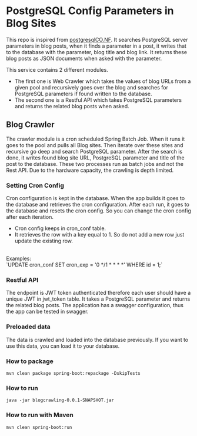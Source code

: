 # PostgreSQL Config Parameters in Blog Sites 

This repo is inspired from [postgresqlCO.NF](https://postgresqlco.nf/doc/en/param/). It searches PostgreSQL server parameters in blog posts, when it finds a parameter in a post, it writes that to the database with the parameter, blog title and blog link. It returns these blog posts as JSON documents when asked with the parameter. 

This service contains 2 different modules. 
* The first one is Web Crawler which takes the values of blog URLs from a given pool and recursively goes over the blog and searches for PostgreSQL parameters if found written to the database.  
* The second one is a Restful API which takes PostgreSQL parameters and returns the related blog posts when asked.

## Blog Crawler 
The crawler module is a cron scheduled Spring Batch Job. When it runs it goes to the pool and pulls all Blog sites. Then iterate over these sites and recursive go deep and search PostgreSQL parameter. After the search is done, it writes found blog site URL, PostgreSQL parameter and title of the post to the database. These two processes run as batch jobs and not the Rest API. Due to the hardware capacity, the crawling is depth limited. 

### Setting Cron Config

Cron configuration is kept in the database. When the app builds it goes to the database and retrieves the cron configuration. After each run, it goes to the database and resets the cron config. So you can change the cron config after each iteration.

* Cron config keeps in cron_conf table.
* It retrieves the row with a key equal to 1. So do not add a new row just update the existing row. 
<br /> 
Examples:
<br /> 
`UPDATE cron_conf SET cron_exp = '0 */1 * * * *' WHERE id = 1;`

### Restful API 
The endpoint is JWT token authenticated therefore each user should have a unique JWT in jwt_token table. It takes a PostgreSQL parameter and returns the related blog posts. The application has a swagger configuration, thus the app can be tested in swagger. 

### Preloaded data
The data is crawled and loaded into the database previously. If you want to use this data, you can load it to your database. 

### How to package
`mvn clean package spring-boot:repackage -DskipTests` 

### How to run
`java -jar blogcrawling-0.0.1-SNAPSHOT.jar`

### How to run with Maven
`mvn clean spring-boot:run`

